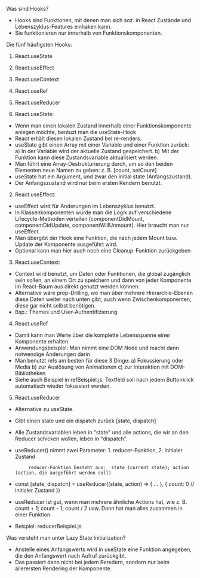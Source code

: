 Was sind Hooks?
- Hooks sind Funktionen, mit denen man sich soz. in React Zustände und Lebenszyklus-Features einhaken kann.
- Sie funktionieren nur innerhalb von Funktionskomponenten.

Die fünf häufigsten Hooks: 

1. React.useState
2. React.useEffect
3. React.useContext
4. React.useRef
5. React.useReducer

1. React.useState:
- Wenn man einen lokalen Zustand innerhalb einer Funktionskomponente anlegen möchte, bentuzt man
    die useState-Hook
- React erhält diesen lokalen Zustand bei re-renders.
- useState gibt einen Array mit einer Variable und einer Funktion zurück:
    a) In der Variable wird der aktuelle Zustand gespeichert.
    b) Mit der Funktion kann diese Zustandsvariable aktualisiert werden.
- Man führt eine Array-Destrukturierung durch, um so den beiden Elementen neue Namen zu geben: z. B. [count, setCount]
- useState hat ein Argument, und zwar den initial state (Anfangszustand).
- Der Anfangszustand wird nur beim ersten Rendern benutzt.


2. React.useEffect:
- useEffect wird für Änderungen im Lebenszyklus benutzt.
- In Klassenkomponenten würde man die Logik auf verschiedene Lifecycle-Methoden verteilen (componentDidMount, componentDidUpdate, componentWillUnmount). Hier braucht man nur useEffect.
- Man übergibt der Hook eine Funktion, die nach jedem Mount bzw. Update der Komponente ausgeführt wird.
- Optional kann man hier auch noch eine Cleanup-Funktion zurückgeben


3. React.useContext:
- Context wird benutzt, um Daten oder Funktionen, die global zugänglich sein sollen, an einem Ort zu speichern und dann von jeder Komponente im React-Baum aus direkt genutzt werden können.
- Alternative wäre prop-Drilling, wo man über mehrere Hierarchie-Ebenen diese Daten weiter nach unten gibt, auch wenn Zwischenkomponenten, diese gar nicht selbst benötigen.
- Bsp.: Themes und User-Authentifizierung

4. React.useRef
- Damit kann man Werte über die komplette Lebensspanne einer Komponente erhalten
- Anwendungsbeispiel: Man nimmt eine DOM Node und macht dann notwendige Änderungen darin
- Man benutzt refs am besten für diese 3 Dinge:
    a) Fokussierung oder Media
    b) zur Auslösung von Animationen
    c) zur Interaktion mit DOM-Bibliotheken
- Siehe auch Beispiel in refBeispiel.js: Textfeld soll nach jedem Buttonklick automatisch wieder fokussiert werden.


5. React.useReducer
- Alternative zu useState.
- Gibt einen state und ein dispatch zurück [state, dispatch]
- Alle Zustandsvariablen leben in "state" und alle actions, die wir an den Reducer schicken wollen,
    leben in "dispatch".
- useReducer() nimmt zwei Parameter: 1. reducer-Funktion, 2. initialer Zustand

           reducer-Funktion besteht aus:  state (current state); action (action, die ausgeführt werden soll)
- const [state, dispatch] = useReducer((state, action) => {
    ...
    }, {
        count: 0 // initialer Zustand
    })
- useReducer ist gut, wenn man mehrere ähnliche Actions hat, wie z. B. count + 1; count - 1; count / 2 usw. Dann hat man alles zusammen in einer Funktion.
- Beispiel: reducerBeispiel.js

Was versteht man unter Lazy State Initialization?
- Anstelle eines Anfangswerts wird in useState eine Funktion angegeben, die den Anfangswert nach Aufruf zurückgibt.
- Das passiert dann nicht bei jedem Reredern, sondern nur beim allerersten Rendering der Komponente.
